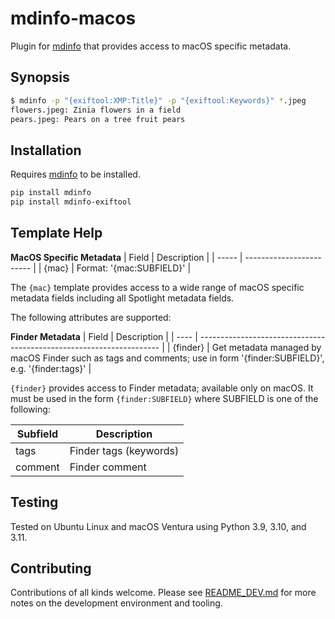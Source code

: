 # mdinfo-macos

Plugin for [mdinfo](https://github.com/RhetTbull/mdinfo) that provides access to macOS specific metadata.

## Synopsis

```bash
$ mdinfo -p "{exiftool:XMP:Title}" -p "{exiftool:Keywords}" *.jpeg
flowers.jpeg: Zinia flowers in a field
pears.jpeg: Pears on a tree fruit pears
```

## Installation

Requires [mdinfo](https://github.com/RhetTbull/mdinfo) to be installed.

```bash
pip install mdinfo
pip install mdinfo-exiftool
```

## Template Help

<!-- [[[cog
import cog
from mdinfo_macos import get_markdown_help 
cog.out(
    "\n{}\n".format(get_markdown_help())
)
]]] -->

**MacOS Specific Metadata**
| Field | Description              |
| ----- | ------------------------ |
| {mac} | Format: '{mac:SUBFIELD}' |


The `{mac}` template provides access to a wide range of macOS specific metadata fields
including all Spotlight metadata fields. 

The following attributes are supported:


**Finder Metadata**
| Field | Description                                                          |
| ---- | -------------------------------------------------------------------- |
| {finder} | Get metadata managed by macOS Finder such as tags and comments; use in form '{finder:SUBFIELD}', e.g. '{finder:tags}' |


`{finder}` provides access to Finder metadata; available only on macOS. It must be used in the form `{finder:SUBFIELD}` 
where SUBFIELD is one of the following:

| Subfield | Description            |
| -------- | ---------------------- |
| tags     | Finder tags (keywords) |
| comment  | Finder comment         |


<!-- [[[end]]] -->

## Testing

Tested on Ubuntu Linux and macOS Ventura using Python 3.9, 3.10, and 3.11.

## Contributing

Contributions of all kinds welcome. Please see [README_DEV.md](README_DEV.md) for more notes on the development environment and tooling.
